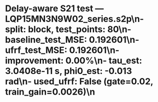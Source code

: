 # Delay-aware S21 test — LQP15MN3N9W02_series.s2p\n- split: block, test_points: 80\n- baseline_test_MSE: 0.192601\n- ufrf_test_MSE: 0.192601\n- improvement: 0.00%\n- tau_est: 3.0408e-11 s, phi0_est: -0.013 rad\n- used_ufrf: False (gate=0.02, train_gain=0.0026)\n